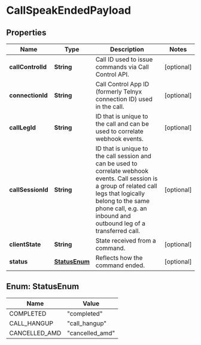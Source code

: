 

# CallSpeakEndedPayload


## Properties

| Name | Type | Description | Notes |
|------------ | ------------- | ------------- | -------------|
|**callControlId** | **String** | Call ID used to issue commands via Call Control API. |  [optional] |
|**connectionId** | **String** | Call Control App ID (formerly Telnyx connection ID) used in the call. |  [optional] |
|**callLegId** | **String** | ID that is unique to the call and can be used to correlate webhook events. |  [optional] |
|**callSessionId** | **String** | ID that is unique to the call session and can be used to correlate webhook events. Call session is a group of related call legs that logically belong to the same phone call, e.g. an inbound and outbound leg of a transferred call. |  [optional] |
|**clientState** | **String** | State received from a command. |  [optional] |
|**status** | [**StatusEnum**](#StatusEnum) | Reflects how the command ended. |  [optional] |



## Enum: StatusEnum

| Name | Value |
|---- | -----|
| COMPLETED | &quot;completed&quot; |
| CALL_HANGUP | &quot;call_hangup&quot; |
| CANCELLED_AMD | &quot;cancelled_amd&quot; |



